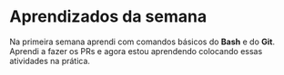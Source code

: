 # Aprendizados da semana
Na primeira semana aprendi com comandos básicos do **Bash** e do **Git**. Aprendi a fazer os PRs e agora estou aprendendo colocando essas atividades na prática.
